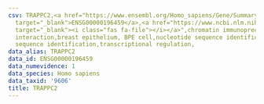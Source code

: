 ```yaml
---
csv: TRAPPC2,<a href="https://www.ensembl.org/Homo_sapiens/Gene/Summary?db=core;g=ENSG00000196459"
  target="_blank">ENSG00000196459</a>,<a href="https://www.ncbi.nlm.nih.gov/pubmed/22863008"
  target="_blank"><i class="fas fa-file"></i></a>",chromatin immunoprecipitation assay,direct
  interaction,breast epithelium, BPE cell,nucleotide sequence identification,nucleotide
  sequence identification,transcriptional regulation,
data_alias: TRAPPC2
data_id: ENSG00000196459
data_numevidence: 1
data_species: Homo sapiens
data_taxid: '9606'
title: TRAPPC2
---
```

